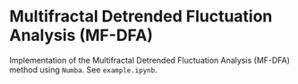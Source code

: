 # Multifractal Detrended Fluctuation Analysis (MF-DFA)

Implementation of the Multifractal Detrended Fluctuation Analysis (MF-DFA) method using `Numba`. See `example.ipynb`.
